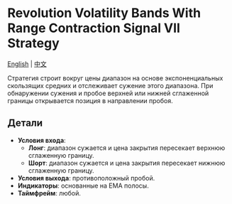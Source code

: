 # Revolution Volatility Bands With Range Contraction Signal VII Strategy
[English](README.md) | [中文](README_cn.md)

Стратегия строит вокруг цены диапазон на основе экспоненциальных скользящих средних и отслеживает сужение этого диапазона. При обнаружении сужения и пробое верхней или нижней сглаженной границы открывается позиция в направлении пробоя.

## Детали

- **Условия входа**:
  - **Лонг**: диапазон сужается и цена закрытия пересекает верхнюю сглаженную границу.
  - **Шорт**: диапазон сужается и цена закрытия пересекает нижнюю сглаженную границу.
- **Условия выхода**: противоположный пробой.
- **Индикаторы**: основанные на EMA полосы.
- **Таймфрейм**: любой.
